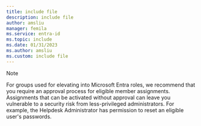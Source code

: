 ```yaml
---
title: include file
description: include file
author: amsliu
manager: femila
ms.service: entra-id
ms.topic: include
ms.date: 01/31/2023
ms.author: amsliu
ms.custom: include file
---
```


>[!Note]
> For groups used for elevating into Microsoft Entra roles, we recommend that you require an approval process for eligible member assignments. Assignments that can be activated without approval can leave you vulnerable to a security risk from less-privileged administrators. For example, the Helpdesk Administrator has permission to reset an eligible user's passwords.
